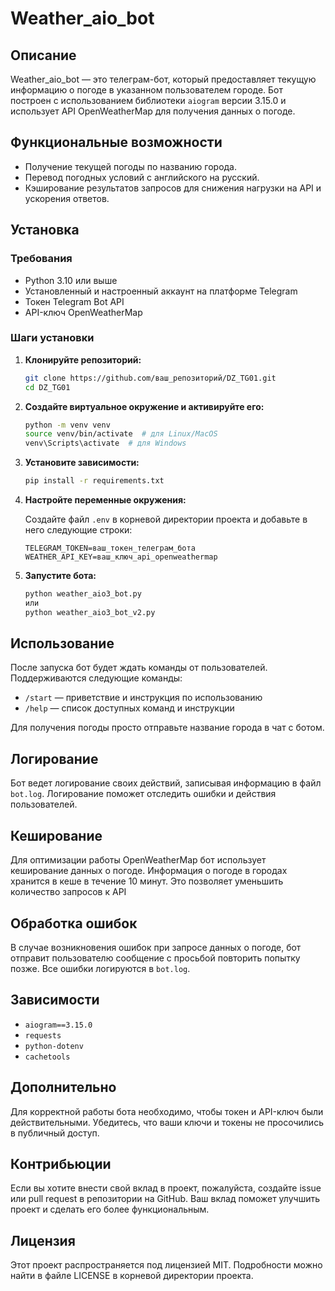 # Weather_aio_bot

## Описание

Weather_aio_bot — это телеграм-бот, который предоставляет текущую информацию о погоде в указанном пользователем городе. Бот построен с использованием библиотеки `aiogram` версии 3.15.0 и использует API OpenWeatherMap для получения данных о погоде.


## Функциональные возможности

- Получение текущей погоды по названию города.
- Перевод погодных условий с английского на русский.
- Кэширование результатов запросов для снижения нагрузки на API и ускорения ответов.

## Установка

### Требования

- Python 3.10 или выше
- Установленный и настроенный аккаунт на платформе Telegram
- Токен Telegram Bot API
- API-ключ OpenWeatherMap

### Шаги установки

1. **Клонируйте репозиторий:**

   ```bash
   git clone https://github.com/ваш_репозиторий/DZ_TG01.git
   cd DZ_TG01
   ```

2. **Создайте виртуальное окружение и активируйте его:**

   ```bash
   python -m venv venv
   source venv/bin/activate  # для Linux/MacOS
   venv\Scripts\activate  # для Windows
   ```

3. **Установите зависимости:**

   ```bash
   pip install -r requirements.txt
   ```

4. **Настройте переменные окружения:**

   Создайте файл `.env` в корневой директории проекта и добавьте в него следующие строки:

   ```
   TELEGRAM_TOKEN=ваш_токен_телеграм_бота
   WEATHER_API_KEY=ваш_ключ_api_openweathermap
   ```

5. **Запустите бота:**

   ```bash
   python weather_aio3_bot.py
   или
   python weather_aio3_bot_v2.py
   ```

## Использование

После запуска бот будет ждать команды от пользователей. Поддерживаются следующие команды:

- `/start` — приветствие и инструкция по использованию
- `/help` — список доступных команд и инструкции

Для получения погоды просто отправьте название города в чат с ботом.

## Логирование

Бот ведет логирование своих действий, записывая информацию в файл `bot.log`. Логирование поможет отследить ошибки и действия пользователей.

## Кеширование

Для оптимизации работы OpenWeatherMap бот использует кеширование данных о погоде. Информация о погоде в городах хранится в кеше в течение 10 минут. Это позволяет уменьшить количество запросов к API 

## Обработка ошибок

В случае возникновения ошибок при запросе данных о погоде, бот отправит пользователю сообщение с просьбой повторить попытку позже. Все ошибки логируются в `bot.log`.

## Зависимости

- `aiogram==3.15.0`
- `requests`
- `python-dotenv`
- `cachetools`

## Дополнительно

Для корректной работы бота необходимо, чтобы токен и API-ключ были действительными. Убедитесь, что ваши ключи и токены не просочились в публичный доступ.

## Контрибьюции

Если вы хотите внести свой вклад в проект, пожалуйста, создайте issue или pull request в репозитории на GitHub. Ваш вклад поможет улучшить проект и сделать его более функциональным.

## Лицензия

Этот проект распространяется под лицензией MIT. Подробности можно найти в файле LICENSE в корневой директории проекта.
